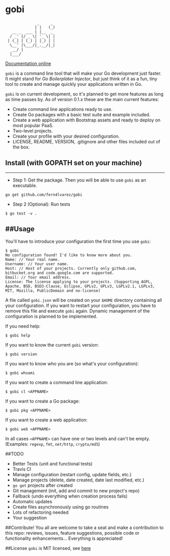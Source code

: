 # gobi
```
              _     _ 
             | |   (_)
   __ _  ___ | |__  _ 
  / _' |/ _ \| '_ \| |
 | (_| | (_) | |_) | |
  \__' |\___/|_.__/|_|
   __/ |              
  |___/
```

[Documentation online](http://godoc.org/github.com/fern4lvarez/gobi)

`gobi` is a command line tool that will make your Go development just faster. 
It might stand for *Go Boilerplater Injector*, but just think of it as a fun, tiny tool to create and manage quickly your applications written in Go.

`gobi` is on current development, so it's planned to get more features as long as time passes by. As of version 0.1.x these are the main current features:

* Create command line applications ready to use.
* Create Go packages with a basic test suite and example included.
* Create a web application with Bootstrap assets and ready to deploy on most popular PaaS.
* Two-level projects.
* Create your profile with your desired configuration.
* LICENSE, README, VERSION, .gitignore and other files included out of the box.


## Install (with GOPATH set on your machine)
----------

* Step 1: Get the package. Then you will be able to use `gobi` as an executable. 

```
go get github.com/fern4lvarez/gobi
```

* Step 2 (Optional): Run tests

```
$ go test -v .
```

##Usage
-------

You'll have to introduce your configuration the first time you use `gobi`:
```
$ gobi
No configuration found! I'd like to know more about you. 
Name: // Your real name.
Username: // Your user name.
Host: // Host of your projects. Currently only github.com, bitbucket.org and code.google.com are supported.
Email: // Your email address.
License: The license applying to your projects. (Supporting AGPL, Apache, BSD, BSD3-Clause, Eclipse, GPLv2, GPLv3, LGPLv2.1, LGPLv3, MIT, Mozilla, PublicDomain and no-license)
```

A file called `gobi.json` will be created on your `$HOME` directory containing all your configuration. If you want to restart your configuration, you have to remove this file and execute `gobi` again. Dynamic management of the configuration is planned to be implemented.

If you need help:
```
$ gobi help
```

If you want to know the current `gobi` version:
```
$ gobi version
```

If you want to know who you are (so what's your configuration):
```
$ gobi whoami
```

If you want to create a command line application:
```
$ gobi cl <APPNAME>
```

If you want to create a Go package:
```
$ gobi pkg <APPNAME>
```

If you want to create a web application:
```
$ gobi web <APPNAME>
```

In all cases `<APPNAME>` can have one or two levels and can't be empty. (Examples: `regexp`, `fmt`, `net/http`, `crypto/md5`)


##TODO
* Better Tests (unit and functional tests)
* Travis CI
* Manage configuration (restart config, update fields, etc.)
* Manage projects (delete, date created, date last modified, etc.)
* `go get` projects after created
* Git management (init, add and commit to new project's repo)
* Fallback (undo everything when creation process fails)
* Automatic updates
* Create files asynchronously using go routines
* Lots of refactoring needed
* Your suggestion [<HERE>](https://github.com/fern4lvarez/gobi/issues)


##Contribute!
You all are welcome to take a seat and make a contribution to this repo: reviews, issues, feature suggestions, possible code or functionality enhancements... Everything is appreciated!


##License
`gobi` is MIT licensed, see [here](https://github.com/fern4lvarez/gobi/blob/master/LICENSE)